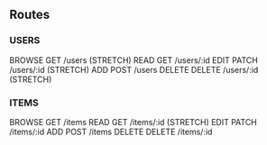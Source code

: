 ## Routes

### USERS

BROWSE  GET     /users     (STRETCH)
READ    GET     /users/:id 
EDIT    PATCH   /users/:id (STRETCH)
ADD     POST    /users
DELETE  DELETE  /users/:id (STRETCH)

### ITEMS

BROWSE  GET     /items
READ    GET     /items/:id (STRETCH)
EDIT    PATCH   /items/:id
ADD     POST    /items
DELETE  DELETE  /items/:id
